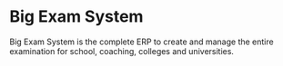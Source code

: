 # Big Exam System
Big Exam System is the complete ERP to create and manage the entire examination for school, coaching, colleges and universities.
